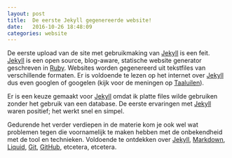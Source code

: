 ```yaml
---
layout: post
title:  De eerste Jekyll gegenereerde website!
date:   2016-10-26 18:48:09
categories: website
---
```

De eerste upload van de site met gebruikmaking van [Jekyll] is een feit.
[Jekyll] is een open source, blog-aware, statische website generator geschreven in [Ruby]. Websites worden gegenereerd uit tekstfiles van verschillende formaten.
Er is voldoende te lezen op het internet over [Jekyll] dus even googlen of googelen (kijk voor de meningen op [Taaluilen]).


Er is een keuze gemaakt voor [Jekyll] omdat ik platte files wilde gebruiken zonder het gebruik van een database.
De eerste ervaringen met [Jekyll] waren positief; het werkt snel en simpel.

Gedurende het verder verdiepen in de materie kom je ook wel wat problemen tegen die voornamelijk te maken hebben met de onbekendheid met de tool en technieken.
Voldoende te ontdekken over [Jekyll], [Markdown], [Liquid], [Git], [GitHub], etcetera, etcetera.


[Jekyll]: http://jekyllrb.com/
[Ruby]: http://www.ruby-lang.org/
[Taaluilen]: http://www.taaluilen.nl/taaltips/googelen-googlen/
[Markdown]: http://daringfireball.net/projects/markdown/
[Liquid]: http://github.com/Shopify/liquid/wiki
[Git]: https://git-scm.com/
[GitHub]: http://github.com/
